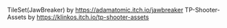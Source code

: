 TileSet(JawBreaker) by https://adamatomic.itch.io/jawbreaker 
TP-Shooter-Assets by https://klinkos.itch.io/tp-shooter-assets